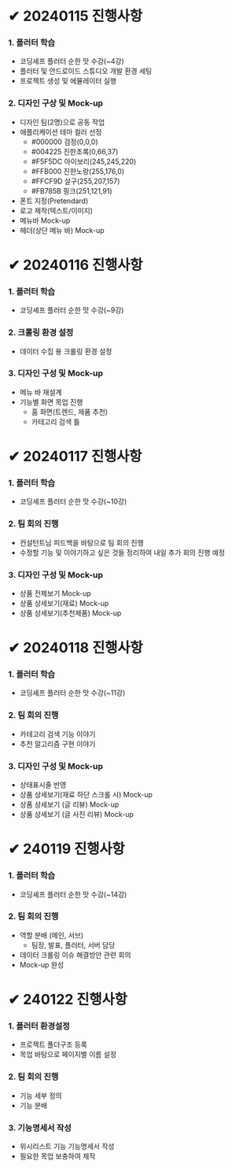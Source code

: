 # ✔ 20240115 진행사항
### 1. 플러터 학습
- 코딩셰프 플러터 순한 맛 수강(~4강)
- 플러터 및 안드로이드 스튜디오 개발 환경 세팅
- 프로젝트 생성 및 에뮬레이터 실행
### 2. 디자인 구상 및 Mock-up
- 디자인 팀(2명)으로 공동 작업
- 애플리케이션 테마 컬러 선정
    - #000000 검정(0,0,0)
    - #004225 진한초록(0,66,37)
    - #F5F5DC 아이보리(245,245,220)
    - #FFB000 진한노랑(255,176,0)
    - #FFCF9D 살구(255,207,157)
    - #FB785B 핑크(251,121,91)
- 폰트 지정(Pretendard)
- 로고 제작(텍스트/이미지)
- 메뉴바 Mock-up
- 헤더(상단 메뉴 바) Mock-up
# ✔ 20240116 진행사항
### 1. 플러터 학습
- 코딩셰프 플러터 순한 맛 수강(~9강)
### 2. 크롤링 환경 설정
- 데이터 수집 용 크롤링 환경 설정
### 3. 디자인 구성 및 Mock-up
- 메뉴 바 재설계
- 기능별 화면 목업 진행
    - 홈 화면(트렌드, 제품 추천)
    - 카테고리 검색 틀
# ✔ 20240117 진행사항
### 1. 플러터 학습
- 코딩셰프 플러터 순한 맛 수강(~10강)
### 2. 팀 회의 진행
- 컨설턴트님 피드백을 바탕으로 팀 회의 진행
- 수정할 기능 및 이야기하고 싶은 것들 정리하여 내일 추가 회의 진행 예정
### 3. 디자인 구성 및 Mock-up
- 상품 전체보기 Mock-up
- 상품 상세보기(재료) Mock-up
- 상품 상세보기(추천제품) Mock-up
# ✔ 20240118 진행사항
### 1. 플러터 학습
- 코딩셰프 플러터 순한 맛 수강(~11강)
### 2. 팀 회의 진행
- 카테고리 검색 기능 이야기
- 추천 알고리즘 구현 이야기
### 3. 디자인 구성 및 Mock-up
- 상태표시줄 반영
- 상품 상세보기(재료 하단 스크롤 시) Mock-up
- 상품 상세보기 (글 리뷰) Mock-up
- 상품 상세보기 (글 사진 리뷰)  Mock-up
# ✔ 240119 진행사항
### 1. 플러터 학습
- 코딩셰프 플러터 순한 맛 수강(~14강)
### 2. 팀 회의 진행
- 역할 분배 (메인, 서브)
    - 팀장, 발표, 플러터, 서버 담당
- 데이터 크롤링 이슈 해결방안 관련 회의
- Mock-up 완성
# ✔ 240122 진행사항
### 1. 플러터 환경설정
- 프로젝트 폴더구조 등록
- 목업 바탕으로 페이지별 이름 설정
### 2. 팀 회의 진행
- 기능 세부 정의
- 기능 분배
### 3. 기능명세서 작성
- 위시리스트 기능 기능명세서 작성
- 필요한 목업 보충하여 제작
